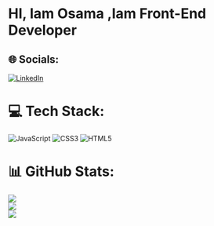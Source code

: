 # HI, Iam Osama ,Iam Front-End Developer
## 🌐 Socials:
[![LinkedIn](https://img.shields.io/badge/LinkedIn-%230077B5.svg?logo=linkedin&logoColor=white)](https://www.linkedin.com/in/osama-sayed-3a6982255)
# 💻 Tech Stack:
![JavaScript](https://img.shields.io/badge/javascript-%23323330.svg?style=for-the-badge&logo=javascript&logoColor=%23F7DF1E) ![CSS3](https://img.shields.io/badge/css3-%231572B6.svg?style=for-the-badge&logo=css3&logoColor=white) ![HTML5](https://img.shields.io/badge/html5-%23E34F26.svg?style=for-the-badge&logo=html5&logoColor=white)
# 📊 GitHub Stats:
![](https://github-readme-stats.vercel.app/api?username=osamaworkout&theme=dark&hide_border=false&include_all_commits=true&count_private=true)<br/>
![](https://github-readme-streak-stats.herokuapp.com/?user=osamaworkout&theme=dark&hide_border=false)<br/>
![](https://github-readme-stats.vercel.app/api/top-langs/?username=osamaworkout&theme=dark&hide_border=false&include_all_commits=true&count_private=true&layout=compact)
<!---
osamaworkout/osamaworkout is a ✨ special ✨ repository because its `README.md` (this file) appears on your GitHub profile.
You can click the Preview link to take a look at your changes.
--->
